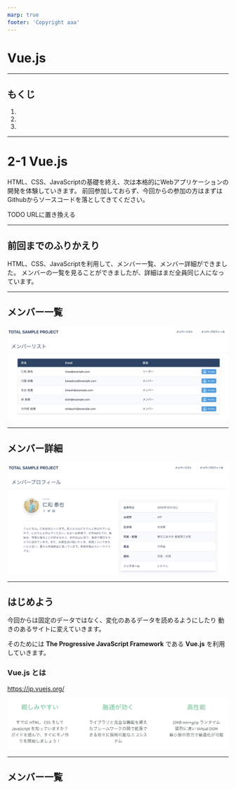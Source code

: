 ```yaml
---
marp: true
footer: 'Copyright aaa'
---
```

<!-- page_number: true -->
<!-- paginate: true -->
<!-- backgroundColor: aqua -->

# Vue.js

---

## もくじ

1. 
2. 
3. 

---

# 2-1 Vue.js

HTML、CSS、JavaScriptの基礎を終え、次は本格的にWebアプリケーションの開発を体験していきます。
前回参加しておらず、今回からの参加の方はまずはGithubからソースコードを落としてきてください。

TODO URLに置き換える

---

## 前回までのふりかえり

HTML、CSS、JavaScriptを利用して、メンバー一覧、メンバー詳細ができました。
メンバーの一覧を見ることができましたが、詳細はまだ全員同じ人になっています。



---

## メンバー一覧
![](images/2-1-1.png)

---

## メンバー詳細
![](images/2-1-2.png)

---

## はじめよう

今回からは固定のデータではなく、変化のあるデータを読めるようにしたり
動きのあるサイトに変えていきます。

そのためには **The Progressive JavaScript Framework** である **Vue.js** を利用していきます。

### Vue.js とは
https://jp.vuejs.org/

![](images/2-1-3.png)

---

## メンバー一覧


